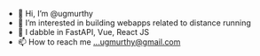 - 👋 Hi, I’m @ugmurthy
- 👀 I’m interested in building webapps related to distance running
- 🌱 I dabble in FastAPI, Vue, React JS
- 📫 How to reach me ...ugmurthy@gmail.com

<!---
ugmurthy/ugmurthy is a ✨ special ✨ repository because its `README.md` (this file) appears on your GitHub profile.
You can click the Preview link to take a look at your changes.
--->
